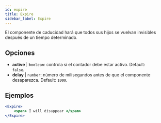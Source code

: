```yaml
---
id: expire 
title: Expire
sidebar_label: Expire
---
```


El componente de caducidad hará que todos sus hijos se vuelvan invisibles después de un tiempo determinado.

## Opciones

* __active__ | `boolean`: controla si el contador debe estar activo. Default: `false`.
* __delay__ | `number`: número de milisegundos antes de que el componente desaparezca. Default: `1000`.


## Ejemplos

```jsx live
<Expire>
    <span> I will disappear </span>
</Expire>
```



